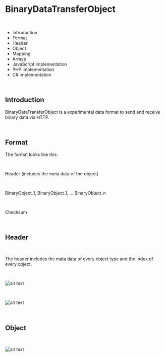 # BinaryDataTransferObject

<br>

* Introduction
* Format
* Header
* Object
* Mapping
* Arrays
* JavaScript implementation
* PHP implementation
* C# implementation

<br>

## Introduction

BinaryDataTransferObject is a experimental data format to send and receive binary data via HTTP.

<br>

## Format

The format looks like this:

<br>

Header (includes the meta data of the object)

<br>

BinaryObject_1, BinaryObject_1, ... BinaryObject_n

<br>

Checksum

<br>

## Header

<br>

The header includes the mata data of every object type and the index of every object.

<br>

![alt text](http://cmk.bplaced.net/pictures/bdtof_header.png "Header")

<br>

![alt text](http://cmk.bplaced.net/pictures/bdtof_omd.png "Header")

<br>

## Object

<br>

![alt text](http://cmk.bplaced.net/pictures/bdtof_od.png "Header")

<br>